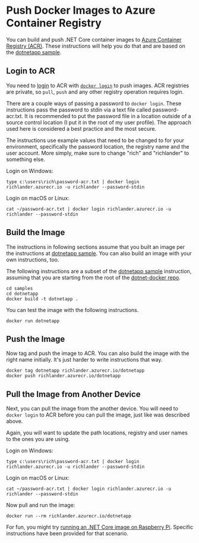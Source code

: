 # Push Docker Images to Azure Container Registry

You can build and push .NET Core container images to [Azure Container Registry (ACR)](https://docs.microsoft.com/en-us/azure/container-registry/container-registry-get-started-portal). These instructions will help you do that and are based on the [dotnetapp sample](README.md).

## Login to ACR

You need to [login](https://docs.microsoft.com/azure/container-registry/container-registry-get-started-portal#log-in-to-acr) to ACR with [`docker login`](https://docs.docker.com/engine/reference/commandline/login/) to push images. ACR registries are private, so `pull`, `push` and any other registry operation requires login.

There are a couple ways of passing a password to `docker login`. These instructions pass the password to stdin via a text file called password-acr.txt. It is recommended to put the password file in a location outside of a source control location (I put it in the root of my user profile). The approach used here is considered a best practice and the most secure.

The instructions use example values that need to be changed to for your environment, specifically the password location, the registry name and the user account. More simply, make sure to change "rich" and "richlander" to something else.

Login on Windows:

```console
type c:\users\rich\password-acr.txt | docker login richlander.azurecr.io -u richlander --password-stdin
```

Login on macOS or Linux:

```console
cat ~/password-acr.txt | docker login richlander.azurecr.io -u richlander --password-stdin
```

## Build the Image

The instructions in following sections assume that you built an image per the instructions at [dotnetapp sample](dotnetapp/README.md). You can also build an image with your own instructions, too.

The following instructions are a subset of the [dotnetapp sample](dotnetapp/README.md) instruction, assuming that you are starting from the root of the [dotnet-docker repo](https://github.com/dotnet/dotnet-docker).

```console
cd samples
cd dotnetapp
docker build -t dotnetapp .
```

You can test the image with the following instructions.

```console
docker run dotnetapp
```

## Push the Image

Now tag and push the image to ACR. You can also build the image with the right name initially. It's just harder to write instructions that way.

```console
docker tag dotnetapp richlander.azurecr.io/dotnetapp
docker push richlander.azurecr.io/dotnetapp
```

## Pull the Image from Another Device

Next, you can pull the image from the another device. You will need to `docker login` to ACR before you can pull the image, just like was described above.

Again, you will want to update the path locations, registry and user names to the ones you are using.

Login on Windows:

```console
type c:\users\rich\password-acr.txt | docker login richlander.azurecr.io -u richlander --password-stdin
```

Login on macOS or Linux:

```console
cat ~/password-acr.txt | docker login richlander.azurecr.io -u richlander --password-stdin
```

Now pull and run the image:

```console
docker run --rm richlander.azurecr.io/dotnetapp
```

For fun, you might try [running an .NET Core image on Raspberry Pi](dotnet-docker-arm32.md). Specific instructions have been provided for that scenario.
